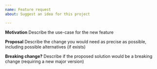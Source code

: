 ```yaml
---
name: Feature request
about: Suggest an idea for this project

---
```


**Motivation**
Describe the use-case for the new feature

**Proposal**
Describe the change you would need as precise as possible, including possible alternatives (if exists)

**Breaking change?**
Describe if the proposed solution would be a breaking change (requiring a new major version)
